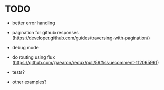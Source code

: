 # TODO

- better error handling
- pagination for github responses (https://developer.github.com/guides/traversing-with-pagination/)
- debug mode
- do routing using flux (https://github.com/gaearon/redux/pull/59#issuecomment-112065961)

- tests?
- other examples?